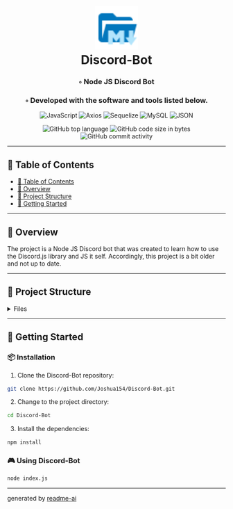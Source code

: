 
<div align="center">
<h1 align="center">
<img src="https://raw.githubusercontent.com/PKief/vscode-material-icon-theme/ec559a9f6bfd399b82bb44393651661b08aaf7ba/icons/folder-markdown-open.svg" width="100" />
<br>Discord-Bot
</h1>
<h3>◦ Node JS Discord Bot</h3>
<h3>◦ Developed with the software and tools listed below.</h3>

<p align="center">
<img src="https://img.shields.io/badge/JavaScript-F7DF1E.svg?style&logo=JavaScript&logoColor=black" alt="JavaScript" />
<img src="https://img.shields.io/badge/Axios-5A29E4.svg?style&logo=Axios&logoColor=white" alt="Axios" />
<img src="https://img.shields.io/badge/Sequelize-52B0E7.svg?style&logo=Sequelize&logoColor=white" alt="Sequelize" />
<img src="https://img.shields.io/badge/MySQL-4479A1.svg?style&logo=MySQL&logoColor=white" alt="MySQL" />
<img src="https://img.shields.io/badge/JSON-000000.svg?style&logo=JSON&logoColor=white" alt="JSON" />
</p>
<img src="https://img.shields.io/github/languages/top/Joshua154/Discord-Bot.git?style&color=5D6D7E" alt="GitHub top language" />
<img src="https://img.shields.io/github/languages/code-size/Joshua154/Discord-Bot.git?style&color=5D6D7E" alt="GitHub code size in bytes" />
<img src="https://img.shields.io/github/commit-activity/m/Joshua154/Discord-Bot.git?style&color=5D6D7E" alt="GitHub commit activity" />
</div>

---

## 📒 Table of Contents
- [📒 Table of Contents](#-table-of-contents)
- [📍 Overview](#-overview)
- [📂 Project Structure](#project-structure)
- [🚀 Getting Started](#-getting-started)
---


## 📍 Overview

The project is a Node JS Discord bot that was created to learn how to use the Discord.js library and JS it self. Accordingly, this project is a bit older and not up to date.

---

## 📂 Project Structure

<details closed><summary>Files</summary>

| File                                                                                                               | Summary                                                                                                                                                                                                                                                                                                                                                                                                                                                                                                                                                      |
|--------------------------------------------------------------------------------------------------------------------| ---                                                                                                                                                                                                                                                                                                                                                                                                                                                                                                                                                          |
| [index.js](https://github.com/Joshua154/Discord-Bot/blob/master/index.js)                                          | The provided code snippet is a Discord bot that utilizes the Discord.js library and interacts with various plugins like DisTube, SpotifyPlugin, SoundCloudPlugin, and YtDlpPlugin. It also connects to a MySQL database for storing and retrieving data. The bot registers commands, select menus, and buttons from specific directories. It handles various types of interactions such as command execution, select menu selection, and button clicks. The bot also includes a function for determining if a number is a critical hit.                      |
| [start.bat](https://github.com/Joshua154/Discord-Bot/blob/master/start.bat)                                        | The code triggers the execution of the "index.js" file by running the "start.bat" batch file.                                                                                                                                                                                                                                                                                                                                                                                                                                                                |
| [role-button.js](https://github.com/Joshua154/Discord-Bot/blob/master/buttons/buttonRoles/role-button.js)          | This code snippet exports a module that provides functionalities for creating role buttons in a Discord.js application. It includes methods for creating buttons with or without emojis, and an onClick function that handles adding or removing roles based on user interaction.                                                                                                                                                                                                                                                                            |
| [bodypart.js](https://github.com/Joshua154/Discord-Bot/blob/master/commands/dnd/bodypart.js)                       | This code snippet is a Discord.js slash command that rolls a dice to determine a body part. It takes optional parameters for the number of times to roll the dice and the user to roll for. It also has an option to roll the dice privately. The execution of the command sends an embed with the result.                                                                                                                                                                                                                                                   |
| [characterSheet.js](https://github.com/Joshua154/Discord-Bot/blob/master/commands/dnd/characterSheet.js)           | This code snippet defines a Discord slash command called "character_sheet" with two subcommands: "save" and "load". The "save" subcommand allows users to save a character sheet by providing a campaign name and an attached file. The file is downloaded from the provided URL and saved in a specified directory. The "load" subcommand retrieves and displays the character sheets of a specified campaign by reading the PDF files from the campaign's directory and sending them as attachments in a Discord embed message.                            |
| [countOfRolles.js](https://github.com/Joshua154/Discord-Bot/blob/master/commands/dnd/countOfRolles.js)             | This code snippet is an implementation of a Discord slash command. It retrieves the number of a specific roll from a MySQL database based on user input. The code uses the discord.js library for interacting with the Discord API and the mysql library for connecting to the database. It handles optional user and number options, performs the database query, calculates the count of each roll, and generates a response embed with the results.                                                                                                       |
| [currency.js](https://github.com/Joshua154/Discord-Bot/blob/master/commands/dnd/currency.js)                       | This code snippet defines a Discord slash command called "currency" that converts a given amount of currency into gold, silver, and pence. It takes the currency amount as input and splits it into gold, silver, and pence values. It then calculates the total pence, converts it into the respective gold, silver, and pence values, and displays them in an embed message. There is a commented-out section for performing calculations between two different currency inputs. The code also includes a helper function for basic arithmetic operations. |
| [currentPlayer.js](https://github.com/Joshua154/Discord-Bot/blob/master/commands/dnd/currentPlayer.js)             | This code snippet defines a Discord slash command called "current_player" that selects a channel as an optional parameter. It retrieves the selected channel or defaults to the member's channel. It then loops through the members of the channel and logs each member.                                                                                                                                                                                                                                                                                     |
| [getAllRolles.js](https://github.com/Joshua154/Discord-Bot/blob/master/commands/dnd/getAllRolles.js)               | This code snippet is a Discord bot command that retrieves and displays the average rolls of a user from a MySQL database. It connects to the database using the provided credentials, retrieves the rolls and corresponding timestamps for the specified user, and generates an embed message displaying the rolls. The code handles error scenarios and closes the database connection after execution.                                                                                                                                                     |
| [getAVGRoll.js](https://github.com/Joshua154/Discord-Bot/blob/master/commands/dnd/getAVGRoll.js)                   | This code snippet is a Discord bot command that calculates the average dice roll for a specific user or the interacting user. It connects to a MySQL database using the provided credentials. It retrieves the rolls from the database, calculates the average, and sends a reply with the result.                                                                                                                                                                                                                                                           |
| [magischeMiesmuschel.js](https://github.com/Joshua154/Discord-Bot/blob/master/commands/dnd/magischeMiesmuschel.js) | This code snippet defines a Discord slash command "magische_miesmuschel". When executed, it generates a random response ("It is certain", "Reply hazy, try again", etc.) from a table of sentences in English or German. The response is displayed in an embed with a thumbnail image.                                                                                                                                                                                                                                                                       |
| [peter.js](https://github.com/Joshua154/Discord-Bot/blob/master/commands/dnd/peter.js)                             | The provided code snippet exports a Discord slash command with the name "peter" and the description "1". When the command is executed, it retrieves the user who triggered the command, creates an embedded message with the user's name and a custom message, and replies to the interaction with the embedded message.                                                                                                                                                                                                                                     |
| [roll.js](https://github.com/Joshua154/Discord-Bot/blob/master/commands/dnd/roll.js)                               | This code snippet is a Discord bot command that allows users to roll dice. It uses the Discord.js library for interacting with the Discord API and the dice-notation-js library for parsing and rolling dice. The command takes a string input representing the dice to roll, supports rolling multiple dice at once using the "x" delimiter, and provides detailed information about each roll, including the result, individual rolls, and modifier.                                                                                                       |
| [substitute.js](https://github.com/Joshua154/Discord-Bot/blob/master/commands/dnd/substitute.js)                   | This code snippet defines a Discord slash command for managing substitutes. It allows users to add or remove substitute people. The command parameters include the substitute and replacing person. The code handles the command execution, updates the substitutes data, and writes it to a JSON file. It also sends appropriate response messages based on the executed subcommand.                                                                                                                                                                        |
| [testPassed.js](https://github.com/Joshua154/Discord-Bot/blob/master/commands/dnd/testPassed.js)                   | This code snippet is a Discord bot command that rolls dice. It takes optional parameters such as the number of times to roll, the user to roll for, and whether to roll privately. It generates random numbers, handles user substitutions, and sends embedded messages with the roll results.                                                                                                                                                                                                                                                               |
| [loop.js](https://github.com/Joshua154/Discord-Bot/blob/master/commands/music/loop.js)                             | The provided code snippet is a module.exports function that represents a slash command for a Discord bot. When executed, it checks if there is an active music queue. If there is, it sends an embed message with buttons for controlling the music loop mode. The buttons allow the user to set the loop mode to queue, now playing, or turn off looping. The function also handles button interactions and updates the messages accordingly. If an error occurs, it logs the error and sends an error message to the user.                                 |
| [lyrics.js](https://github.com/Joshua154/Discord-Bot/blob/master/commands/music/lyrics.js)                         | This code snippet contains a Discord bot command to display lyrics for a specific song or the current song being played. It uses the discord.js library for interacting with Discord, the axios library for making HTTP requests, and @discordjs/builders for building slash commands. The code fetches lyrics from an API, formats the response into embeds, and sends them as a reply to the user. If no lyrics are found, it sends a message indicating that no lyrics could be found.                                                                    |
| [nowplaying.js](https://github.com/Joshua154/Discord-Bot/blob/master/commands/music/nowplaying.js)                 | This code snippet defines a slash command called "nowplaying" that provides information about the currently playing music. It retrieves the music queue from the client, checks if there is a playing song, and creates an embed with details like volume, duration, URL, loop mode, and filters. It then sends the embed as a reply to the interaction. Any errors during execution are logged or replied to the user.                                                                                                                                      |
| [play.js](https://github.com/Joshua154/Discord-Bot/blob/master/commands/music/play.js)                             | This code snippet exports a slash command named "play" for a Discord bot. The command has a subcommand "normal" that allows users to play music from other platforms. The user provides the name of the music as a required string option. The code handles executing the command by playing the music in the user's voice channel and provides error handling. It also logs any errors encountered during the execution of the command.                                                                                                                     |
| [skip.js](https://github.com/Joshua154/Discord-Bot/blob/master/commands/music/skip.js)                             | The code snippet defines a slash command named "skip" for a Discord bot. It allows users to skip songs in a music queue. Users can specify the number of songs to skip, or skip the current song by default. The code also handles error logging and sends appropriate responses to the user.                                                                                                                                                                                                                                                                |
| [stop.js](https://github.com/Joshua154/Discord-Bot/blob/master/commands/music/stop.js)                             | This code snippet defines a "stop" slash command for a Discord bot. When executed, it stops the currently playing music in a guild. If an error occurs, it logs the details and sends an error message to the user.                                                                                                                                                                                                                                                                                                                                          |
| [volume.js](https://github.com/Joshua154/Discord-Bot/blob/master/commands/music/volume.js)                         | This code snippet exports a Discord slash command for adjusting the music volume. It checks if the music is currently being played and validates the provided volume. It then sets the volume and sends a success message. If an error occurs, it logs the details and sends an error message. The code uses the discord.js library for interacting with the Discord API.                                                                                                                                                                                    |
| [back.js](https://github.com/Joshua154/Discord-Bot/blob/master/commands/temp/abc/back.js)                          | This code snippet is an implementation of a "back" command for a music bot. It plays the previous track in the queue. It retrieves the language settings, checks if there is an active queue, and returns an appropriate response. It also handles errors and logs them if needed.                                                                                                                                                                                                                                                                           |
| [interactionCreate.js](https://github.com/Joshua154/Discord-Bot/blob/master/events/interactionCreate.js)           | This code snippet listens for interactions in a Discord server. It handles commands, context menus, buttons, and select menus. It executes the appropriate function based on the interaction type. It also includes a function to process user votes in a poll.                                                                                                                                                                                                                                                                                              |
| [en.js](https://github.com/Joshua154/Discord-Bot/blob/master/languages/en.js)                                      | The code snippet defines a language object that contains various messages used in a bot application. These messages cover different scenarios such as loading events and commands, displaying errors, success messages, information about music, playlists, volumes, and command usage.                                                                                                                                                                                                                                                                      |
| [role-message-schema.js](https://github.com/Joshua154/Discord-Bot/blob/master/models/role-message-schema.js)       | This code snippet defines a Mongoose schema for managing button roles in a Guild. It requires three string properties: _id (Guild ID), channelId, and messageId. It exports a Mongoose model using the name'button-roles', creating a new model or using an existing one if available.                                                                                                                                                                                                                                                                       |
| [googleQR.js](https://github.com/Joshua154/Discord-Bot/blob/master/util/googleQR.js)                               | The code snippet exports a function called `generateQR` that generates a QR code image using a Google API. It takes in parameters like data (URL), height, width, and color. If no data is provided, an error is thrown. The function returns a string with the Google API URL and additional query parameters for the specified height, width, color, and background color.                                                                                                                                                                                 |
| [Multiset.js](https://github.com/Joshua154/Discord-Bot/blob/master/util/Multiset.js)                               | The code snippet is a class called Multiset that extends the Map class. It allows adding and removing elements from the Multiset, while keeping track of the count of each element. The Multiset can also be sorted.                                                                                                                                                                                                                                                                                                                                         |

</details>

---

## 🚀 Getting Started

### 📦 Installation

1. Clone the Discord-Bot repository:
```sh
git clone https://github.com/Joshua154/Discord-Bot.git
```

2. Change to the project directory:
```sh
cd Discord-Bot
```

3. Install the dependencies:
```sh
npm install
```

### 🎮 Using Discord-Bot

```sh
node index.js
```
---
generated by [readme-ai](https://github.com/eli64s/readme-ai)
